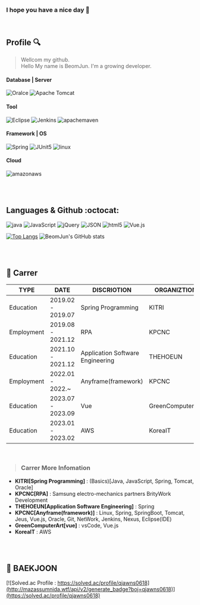 <!--
**kwon-beom-jun/kwon-beom-jun** is a ✨ _special_ ✨ repository because its `README.md` (this file) appears on your GitHub profile.

Here are some ideas to get you started:

- 🔭 I’m currently working on ...
- 🌱 I’m currently learning ...
- 👯 I’m looking to collaborate on ...
- 🤔 I’m looking for help with ...
- 💬 Ask me about ...
- 📫 How to reach me: ...
- 😄 Pronouns: ...
- ⚡ Fun fact: ...
-->

<br/>


### I hope you have a nice day 👋
<!--
##### 🌱 [MY Portfolio] (https://kwon-beom-jun.github.io/my-portfolio/)
[![Hits](https://hits.seeyoufarm.com/api/count/incr/badge.svg?url=https%3A%2F%2Fgithub.com%2Fkwon-beom-jun&count_bg=%230B666A&title_bg=%23071952&icon=iconify.svg&icon_color=%23E7E7E7&title=vistor&edge_flat=false)](https://hits.seeyoufarm.com)
-->
<br/>

## Profile :mag:

> Wellcom my github.<br/>
> Hello My name is BeomJun. I'm a growing developer.<br/>


<!-- 뱃지 설정 방법 : https://img.shields.io/badge/{배지이름}-{css컬러}?style={스타일}&logo={로고}&logoColor={로고컬러} /// 스타일 # 제외해야함 /// -->
<!-- 뱃지 : https://simpleicons.org/ -->
<!-- 언어 및 상태 표시 : https://github.com/anuraghazra/github-readme-stats/tree/master -->
<!-- 이모지 : https://www.emojiengine.com/ko/keyboard/ -->

#### Database | Server
<p><img alt="Oralce" src ="https://img.shields.io/badge/Oralce-F80000.svg?&style=for-the-badge&logo=Oralce&logoColor=white"/>
   <img alt="Apache Tomcat" src ="https://img.shields.io/badge/Apache Tomcat-F8DC75.svg?&style=for-the-badge&logo=Apache Tomcat&logoColor=black"/></p>
   
#### Tool
<p><img alt="Eclipse" src ="https://img.shields.io/badge/Eclipse-2C2255.svg?&style=for-the-badge&logo=Eclipse&logoColor=white"/>
   <img alt="Jenkins" src ="https://img.shields.io/badge/Jenkins-D24939.svg?&style=for-the-badge&logo=Jenkins&logoColor=white"/>
   <img alt="apachemaven" src ="https://img.shields.io/badge/apachemaven-C71A36.svg?&style=for-the-badge&logo=apachemaven&logoColor=white"/></p>

#### Framework | OS
<p><img alt="Spring" src ="https://img.shields.io/badge/Spring-6DB33F.svg?&style=for-the-badge&logo=Spring&logoColor=white"/> 
   <img alt="JUnit5" src ="https://img.shields.io/badge/JUnit5-25A162.svg?&style=for-the-badge&logo=JUnit5&logoColor=white"/>
   <img alt="linux" src ="https://img.shields.io/badge/linux-FCC624.svg?&style=for-the-badge&logo=linux&logoColor=black"/></p>

#### Cloud
<p><img alt="amazonaws" src ="https://img.shields.io/badge/amazonaws-232F3E.svg?&style=for-the-badge&logo=amazonaws&logoColor=white"/>
   <!-- <img alt="docker" src ="https://img.shields.io/badge/docker-2496ED.svg?&style=for-the-badge&logo=docker&logoColor=white"/> -->
   </p>

<br/><br/>

## Languages & Github :octocat:
<p><img alt="java" src ="https://img.shields.io/badge/java-%23ED8B00.svg?style=for-the-badge&logo=java&logoColor=white"/>
   <img alt="JavaScript" src ="https://img.shields.io/badge/JavaScript-F7DF1E.svg?&style=for-the-badge&logo=JavaScript&logoColor=black"/>
   <img alt="jQuery" src ="https://img.shields.io/badge/jQuery-0769AD.svg?&style=for-the-badge&logo=jQuery&logoColor=white"/>
   <img alt="JSON" src ="https://img.shields.io/badge/JSON-000000.svg?&style=for-the-badge&logo=JSON&logoColor=white"/>
   <img alt="html5" src ="https://img.shields.io/badge/html5-E34F26.svg?&style=for-the-badge&logo=html5&logoColor=white"/>
   <img alt="Vue.js" src ="https://img.shields.io/badge/Vue.js-4FC08D.svg?&style=for-the-badge&logo=Vue.js&logoColor=white"/></p>

[![Top Langs](https://github-readme-stats.vercel.app/api/top-langs/?username=kwon-beom-jun&layout=donut&theme=gray)](https://github.com/kwon-beom-jun)
![BeomJun's GitHub stats](https://github-readme-stats.vercel.app/api?username=kwon-beom-jun&rank_icon=github&theme=swift&line_height=28)
  
<!--
  해당 repo 갯수
  <img src="https://img.shields.io/github/directory-file-count/kwon-beom-jun/kwon-beom-jun?type=dir"/>
-->

<br/><br/>

## :office: Carrer

| TYPE | DATE | DISCRIOTION | ORGANIZTION |
| ------ | ------ | ------ | ------ |
| Education | 2019.02 - 2019.07 | Spring Programming | KITRI |
| Employment | 2019.08 - 2021.12 | RPA | KPCNC |
| Education | 2021.10 - 2021.12 | Application Software Engineering | THEHOEUN |
| Employment | 2022.01 - 2022.~ | Anyframe(framework) | KPCNC |
| Education | 2023.07 - 2023.09 | Vue | GreenComputerArt |
| Education | 2023.01 - 2023.02 | AWS | KoreaIT |

<br/>

> ### **Carrer More Infomation**
- **KITRI[Spring Programming]** : (Basics)[Java, JavaScript, Spring, Tomcat, Oracle]
- **KPCNC[RPA]** : Samsung electro-mechanics partners BrityWork Development
- **THEHOEUN[Application Software Engineering]** : Spring
- **KPCNC[Anyframe(framework)]** : Linux, Spring, SpringBoot, Tomcat, Jeus, Vue.js, Oracle, Git, NetWork, Jenkins, Nexus, Eclipse(IDE)
- **GreenComputerArt[vue]** : vsCode, Vue.js
- **KoreaIT** : AWS

<br/><br/>

<!-- 설정시 API 연동이 잘 안됨 -->
## :notebook_with_decorative_cover: BAEKJOON
[![Solved.ac Profile : https://solved.ac/profile/qjawns0618](http://mazassumnida.wtf/api/v2/generate_badge?boj=qjawns0618)](https://solved.ac/profile/qjawns0618)

<br/>
<br/>











